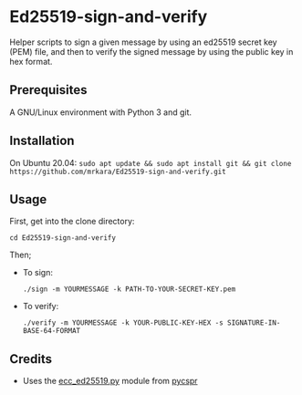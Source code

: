 # Ed25519-sign-and-verify

Helper scripts to sign a given message by using an ed25519 secret key (PEM) file, and then to verify the signed message by using the public key in hex format.

## Prerequisites
A GNU/Linux environment with Python 3 and git.

## Installation

On Ubuntu 20.04:
`sudo apt update && sudo apt install git && git clone https://github.com/mrkara/Ed25519-sign-and-verify.git`

## Usage

First, get into the clone directory:

`cd Ed25519-sign-and-verify`

Then;

* To sign:

  `./sign -m YOURMESSAGE -k PATH-TO-YOUR-SECRET-KEY.pem`

* To verify:

  `./verify -m YOURMESSAGE -k YOUR-PUBLIC-KEY-HEX -s SIGNATURE-IN-BASE-64-FORMAT`

## Credits
* Uses the [ecc_ed25519.py](https://github.com/momipsl/pycspr/blob/main/pycspr/crypto/ecc_ed25519.py) module from [pycspr](https://github.com/momipsl/pycspr)
